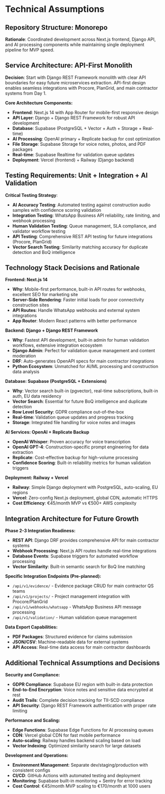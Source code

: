 # Technical Assumptions

## Repository Structure: Monorepo
**Rationale**: Coordinated development across Next.js frontend, Django API, and AI processing components while maintaining single deployment pipeline for MVP speed.

## Service Architecture: API-First Monolith
**Decision**: Start with Django REST Framework monolith with clear API boundaries for easy future microservices extraction. API-first design enables seamless integrations with Procore, PlanGrid, and main contractor systems from Day 1.

**Core Architecture Components:**
- **Frontend**: Next.js 14 with App Router for mobile-first responsive design
- **API Layer**: Django + Django REST Framework for robust API development
- **Database**: Supabase (PostgreSQL + Vector + Auth + Storage + Real-time)
- **AI Processing**: OpenAI primary + Replicate backup for cost optimization
- **File Storage**: Supabase Storage for voice notes, photos, and PDF packages
- **Real-time**: Supabase Realtime for validation queue updates
- **Deployment**: Vercel (frontend) + Railway (Django backend)

## Testing Requirements: Unit + Integration + AI Validation
**Critical Testing Strategy**:
- **AI Accuracy Testing**: Automated testing against construction audio samples with confidence scoring validation
- **Integration Testing**: WhatsApp Business API reliability, rate limiting, and webhook processing
- **Human Validation Testing**: Queue management, SLA compliance, and validator workflow testing
- **API Testing**: Comprehensive REST API testing for future integrations (Procore, PlanGrid)
- **Vector Search Testing**: Similarity matching accuracy for duplicate detection and BoQ intelligence

## Technology Stack Decisions and Rationale

**Frontend: Next.js 14**
- **Why**: Mobile-first performance, built-in API routes for webhooks, excellent SEO for marketing site
- **Server-Side Rendering**: Faster initial loads for poor connectivity construction sites
- **API Routes**: Handle WhatsApp webhooks and external system integrations
- **App Router**: Modern React patterns with better performance

**Backend: Django + Django REST Framework**
- **Why**: Fastest API development, built-in admin for human validation workflows, extensive integration ecosystem
- **Django Admin**: Perfect for validation queue management and content moderation
- **DRF**: Auto-generates OpenAPI specs for main contractor integrations
- **Python Ecosystem**: Unmatched for AI/ML processing and construction data analysis

**Database: Supabase (PostgreSQL + Extensions)**
- **Why**: Vector search built-in (pgvector), real-time subscriptions, built-in auth, EU data residency
- **Vector Search**: Essential for future BoQ intelligence and duplicate detection
- **Row Level Security**: GDPR compliance out-of-the-box
- **Real-time**: Validation queue updates and progress tracking
- **Storage**: Integrated file handling for voice notes and images

**AI Services: OpenAI + Replicate Backup**
- **OpenAI Whisper**: Proven accuracy for voice transcription
- **OpenAI GPT-4**: Construction-specific prompt engineering for data extraction
- **Replicate**: Cost-effective backup for high-volume processing
- **Confidence Scoring**: Built-in reliability metrics for human validation triggers

**Deployment: Railway + Vercel**
- **Railway**: Simple Django deployment with PostgreSQL, auto-scaling, EU regions
- **Vercel**: Zero-config Next.js deployment, global CDN, automatic HTTPS
- **Cost Efficiency**: €45/month MVP vs €500+ AWS complexity

## Integration Architecture for Future Growth

**Phase 2-3 Integration Readiness:**
- **REST API**: Django DRF provides comprehensive API for main contractor systems
- **Webhook Processing**: Next.js API routes handle real-time integrations
- **Database Events**: Supabase triggers for automated workflow processing
- **Vector Similarity**: Built-in semantic search for BoQ line matching

**Specific Integration Endpoints (Pre-planned):**
- `/api/v1/evidence/` - Evidence package CRUD for main contractor QS teams
- `/api/v1/projects/` - Project management integration with Procore/PlanGrid
- `/api/v1/webhooks/whatsapp` - WhatsApp Business API message processing
- `/api/v1/validation/` - Human validation queue management

**Data Export Capabilities:**
- **PDF Packages**: Structured evidence for claims submission
- **JSON/CSV**: Machine-readable data for external systems
- **API Access**: Real-time data access for main contractor dashboards

## Additional Technical Assumptions and Decisions

**Security and Compliance:**
- **GDPR Compliance**: Supabase EU region with built-in data protection
- **End-to-End Encryption**: Voice notes and sensitive data encrypted at rest
- **Audit Trails**: Complete decision tracking for TII-SCD compliance
- **API Security**: Django REST Framework authentication with proper rate limiting

**Performance and Scaling:**
- **Edge Functions**: Supabase Edge Functions for AI processing queues
- **CDN**: Vercel global CDN for fast mobile performance
- **Auto-scaling**: Railway handles backend scaling based on load
- **Vector Indexing**: Optimized similarity search for large datasets

**Development and Operations:**
- **Environment Management**: Separate dev/staging/production with consistent configs
- **CI/CD**: GitHub Actions with automated testing and deployment
- **Monitoring**: Supabase built-in monitoring + Sentry for error tracking
- **Cost Control**: €45/month MVP scaling to €170/month at 1000 users
